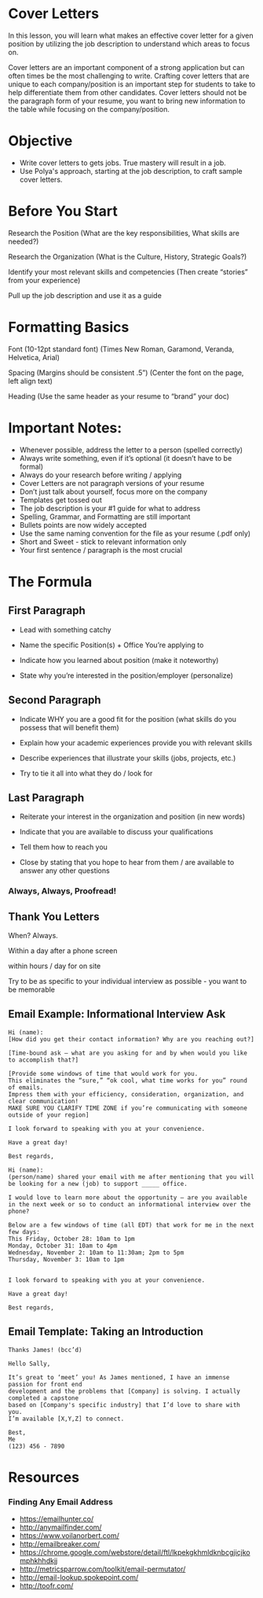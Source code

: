# Cover Letters

In this lesson, you will learn what makes an effective cover letter for a given position by utilizing the job description to understand which areas to focus on.

Cover letters are an important component of a strong application but can often times be the most challenging to write. Crafting cover letters that are unique to each company/position is an important step for students to take to help differentiate them from other candidates. Cover letters should not be the paragraph form of your resume, you want to bring new information to the table while focusing on the company/position. 

# Objective

* Write cover letters to gets jobs. True mastery will result in a job.
* Use Polya's approach, starting at the job description, to craft sample cover letters.

# Before You Start

Research the Position
(What are the key responsibilities, What skills are needed?)


Research the Organization
(What is the Culture, History, Strategic Goals?)


Identify your most relevant skills and competencies
(Then create “stories” from your experience)


Pull up the job description and use it as a guide

# Formatting Basics

Font (10-12pt standard font)
(Times New Roman, Garamond, Veranda, Helvetica, Arial)


Spacing (Margins should be consistent .5”)
(Center the font on the page, left align text)

Heading
(Use the same header as your resume to “brand” your doc)

# Important Notes:

* Whenever possible, address the letter to a person (spelled correctly)
* Always write something, even if it’s optional (it doesn’t have to be formal)
* Always do your research before writing / applying 
* Cover Letters are not paragraph versions of your resume
* Don’t just talk about yourself, focus more on the company
* Templates get tossed out
* The job description is your #1 guide for what to address 
* Spelling, Grammar, and Formatting are still important
* Bullets points are now widely accepted
* Use the same naming convention for the file as your resume (.pdf only)
* Short and Sweet - stick to relevant information only
* Your first sentence / paragraph is the most crucial 

# The Formula

## First Paragraph

* Lead with something catchy

* Name the specific Position(s) + Office You’re applying to

* Indicate how you learned about position (make it noteworthy)

* State why you’re interested in the position/employer (personalize)

## Second Paragraph

* Indicate WHY you are a good fit for the position (what skills do you possess that will benefit them)

* Explain how your academic experiences provide you with relevant skills

* Describe experiences that illustrate your skills (jobs, projects, etc.)

* Try to tie it all into what they do / look for 

## Last Paragraph

* Reiterate your interest in the organization and position (in new words)

* Indicate that you are available to discuss your qualifications

* Tell them how to reach you

* Close by stating that you hope to hear from them / are available to answer any other questions

### Always, Always, Proofread!

## Thank You Letters 
When? Always.

Within a day after a phone screen

within hours / day for on site

Try to be as specific to your individual interview as possible - you want to be memorable 

## Email Example: Informational Interview Ask

```
Hi (name):
[How did you get their contact information? Why are you reaching out?]

[Time-bound ask – what are you asking for and by when would you like to accomplish that?]

[Provide some windows of time that would work for you. 
This eliminates the “sure,” “ok cool, what time works for you” round of emails.
Impress them with your efficiency, consideration, organization, and clear communication!
MAKE SURE YOU CLARIFY TIME ZONE if you’re communicating with someone outside of your region]

I look forward to speaking with you at your convenience. 

Have a great day!

Best regards,
```
```
Hi (name):
(person/name) shared your email with me after mentioning that you will be looking for a new (job) to support _____ office. 

I would love to learn more about the opportunity – are you available in the next week or so to conduct an informational interview over the phone?

Below are a few windows of time (all EDT) that work for me in the next few days:
This Friday, October 28: 10am to 1pm
Monday, October 31: 10am to 4pm
Wednesday, November 2: 10am to 11:30am; 2pm to 5pm
Thursday, November 3: 10am to 1pm


I look forward to speaking with you at your convenience. 

Have a great day!

Best regards,
```
## Email Template: Taking an Introduction

```
Thanks James! (bcc’d)

Hello Sally,

It’s great to ‘meet’ you! As James mentioned, I have an immense passion for front end 
development and the problems that [Company] is solving. I actually completed a capstone 
based on [Company's specific industry] that I’d love to share with you. 
I’m available [X,Y,Z] to connect.

Best,
Me 
(123) 456 - 7890
```

# Resources

### Finding Any Email Address 

* https://emailhunter.co/
* http://anymailfinder.com/
* https://www.voilanorbert.com/
* http://emailbreaker.com/
* https://chrome.google.com/webstore/detail/ftl/lkpekgkhmldknbcgjicjkomphkhhdkjj
* http://metricsparrow.com/toolkit/email-permutator/
* http://email-lookup.spokepoint.com/
* http://toofr.com/ 
